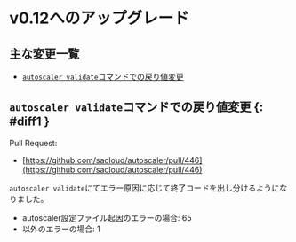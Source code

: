 # v0.12へのアップグレード

## 主な変更一覧

- [`autoscaler validate`コマンドでの戻り値変更](#diff1)

## `autoscaler validate`コマンドでの戻り値変更 {: #diff1 }

Pull Request:  

- [https://github.com/sacloud/autoscaler/pull/446](https://github.com/sacloud/autoscaler/pull/446)  

`autoscaler validate`にてエラー原因に応じて終了コードを出し分けるようになりました。

- autoscaler設定ファイル起因のエラーの場合: 65
- 以外のエラーの場合: 1
